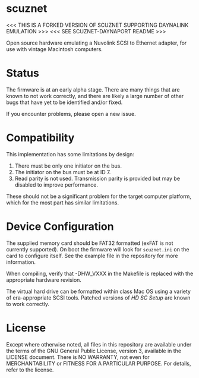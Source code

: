 scuznet
=======


<<< THIS IS A FORKED VERSION OF SCUZNET SUPPORTING DAYNALINK EMULATION >>>
<<< SEE SCUZNET-DAYNAPORT README >>>

Open source hardware emulating a Nuvolink SCSI to Ethernet adapter, for use
with vintage Macintosh computers.

# Status

The firmware is at an early alpha stage. There are many things that are known
to not work correctly, and there are likely a large number of other bugs that
have yet to be identified and/or fixed.

If you encounter problems, please open a new issue.

# Compatibility

This implementation has some limitations by design:

1. There must be only one initiator on the bus.
2. The initiator on the bus must be at ID 7.
3. Read parity is not used. Transmission parity is provided but may be disabled
   to improve performance.

These should not be a significant problem for the target computer platform,
which for the most part has similar limitations.

# Device Configuration

The supplied memory card should be FAT32 formatted (exFAT is not currently
supported). On boot the firmware will look for `scuznet.ini` on the card to
configure itself. See the example file in the repository for more information.

When compiling, verify that -DHW_VXXX in the Makefile is replaced with the
appropriate hardware revision.

The virtual hard drive can be formatted within class Mac OS using a variety of
era-appropriate SCSI tools. Patched versions of *HD SC Setup* are known to
work correctly.

# License

Except where otherwise noted, all files in this repository are available under
the terms of the GNU General Public License, version 3, available in the
LICENSE document. There is NO WARRANTY, not even for MERCHANTABILITY or
FITNESS FOR A PARTICULAR PURPOSE. For details, refer to the license.
